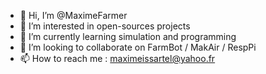 - 👋 Hi, I’m @MaximeFarmer
- 👀 I’m interested in open-sources projects
- 🌱 I’m currently learning simulation and programming
- 💞️ I’m looking to collaborate on FarmBot / MakAir / RespPi
- 📫 How to reach me : maximeissartel@yahoo.fr

<!---
MaximeFarmer/MaximeFarmer is a ✨ special ✨ repository because its `README.md` (this file) appears on your GitHub profile.
You can click the Preview link to take a look at your changes.
--->
